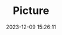 ---
weight: 1
images:
- /images/edited/126.jpeg
title: Picture
date: 2023-12-09 15:26:11
tags: [luminarneo,work,ILCE-7M3,24.0,elephant]
---